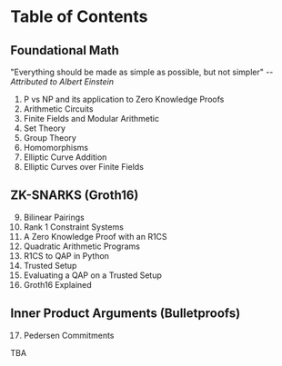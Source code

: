 # Table of Contents

## Foundational Math

"Everything should be made as simple as possible, but not simpler" -- *Attributed to Albert Einstein*

1. P vs NP and its application to Zero Knowledge Proofs
2. Arithmetic Circuits
3. Finite Fields and Modular Arithmetic
4. Set Theory
5. Group Theory
6. Homomorphisms
7. Elliptic Curve Addition
8. Elliptic Curves over Finite Fields

## ZK-SNARKS (Groth16)
9. Bilinear Pairings
10. Rank 1 Constraint Systems
11. A Zero Knowledge Proof with an R1CS
12. Quadratic Arithmetic Programs
13. R1CS to QAP in Python
14. Trusted Setup
15. Evaluating a QAP on a Trusted Setup
16. Groth16 Explained

## Inner Product Arguments (Bulletproofs)
17. Pedersen Commitments

TBA
